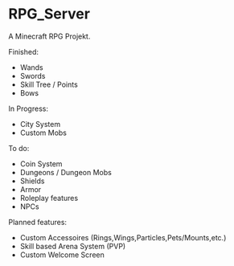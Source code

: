 # RPG_Server
A Minecraft RPG Projekt.

Finished:

- Wands
- Swords
- Skill Tree / Points
- Bows

In Progress:

- City System
- Custom Mobs

To do:

- Coin System
- Dungeons / Dungeon Mobs
- Shields
- Armor
- Roleplay features
- NPCs

Planned features:

- Custom Accessoires (Rings,Wings,Particles,Pets/Mounts,etc.)
- Skill based Arena System (PVP)
- Custom Welcome Screen
